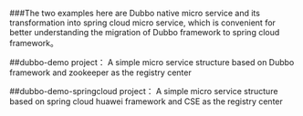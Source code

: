 ###The two examples here are Dubbo native micro service and its transformation into spring cloud micro service, which is convenient for better understanding the migration of Dubbo framework to spring cloud framework。

##dubbo-demo project：
   A simple micro service structure based on Dubbo framework and zookeeper as the registry center

##dubbo-demo-springcloud project：
   A simple micro service structure based on spring cloud huawei framework and CSE as the registry center


